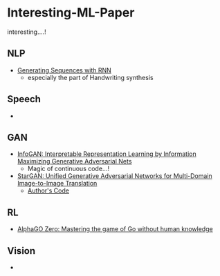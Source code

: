 # Interesting-ML-Paper
interesting....!


## NLP
- [Generating Sequences with RNN](https://arxiv.org/abs/1308.0850)
  - especially the part of Handwriting synthesis

## Speech
- 

## GAN
- [InfoGAN: Interpretable Representation Learning by Information Maximizing Generative Adversarial Nets](https://arxiv.org/abs/1606.03657)
  - Magic of continuous code...!
- [StarGAN: Unified Generative Adversarial Networks for Multi-Domain Image-to-Image Translation](https://arxiv.org/abs/1711.09020)
  - [Author's Code](https://github.com/yunjey/StarGAN)

## RL
- [AlphaGO Zero: Mastering the game of Go without human knowledge](https://www.nature.com/articles/nature24270)

## Vision
- 
